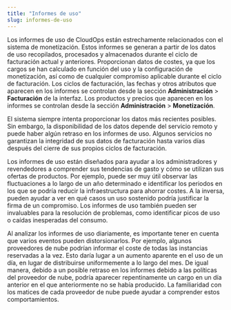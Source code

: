```yaml
---
title: "Informes de uso"
slug: informes-de-uso
---
```



Los informes de uso de CloudOps están estrechamente relacionados con el sistema de monetización. Estos informes se generan a partir de los datos de uso recopilados, procesados ​​y almacenados durante el ciclo de facturación actual y anteriores. Proporcionan datos de costes, ya que los cargos se han calculado en función del uso y la configuración de monetización, así como de cualquier compromiso aplicable durante el ciclo de facturación. Los ciclos de facturación, las fechas y otros atributos que aparecen en los informes se controlan desde la sección **Administración** > **Facturación** de la interfaz. Los productos y precios que aparecen en los informes se controlan desde la sección **Administración** > **Monetización**.

El sistema siempre intenta proporcionar los datos más recientes posibles. Sin embargo, la disponibilidad de los datos depende del servicio remoto y puede haber algún retraso en los informes de uso. Algunos servicios no garantizan la integridad de sus datos de facturación hasta varios días después del cierre de sus propios ciclos de facturación.

Los informes de uso están diseñados para ayudar a los administradores y revendedores a comprender sus tendencias de gasto y cómo se utilizan sus ofertas de productos. Por ejemplo, puede ser muy útil observar las fluctuaciones a lo largo de un año determinado e identificar los periodos en los que se podría reducir la infraestructura para ahorrar costes. A la inversa, pueden ayudar a ver en qué casos un uso sostenido podría justificar la firma de un compromiso. Los informes de uso también pueden ser invaluables para la resolución de problemas, como identificar picos de uso o caídas inesperadas del consumo.

Al analizar los informes de uso diariamente, es importante tener en cuenta que varios eventos pueden distorsionarlos. Por ejemplo, algunos proveedores de nube podrían informar el coste de todas las instancias reservadas a la vez. Esto daría lugar a un aumento aparente en el uso de un día, en lugar de distribuirse uniformemente a lo largo del mes. De igual manera, debido a un posible retraso en los informes debido a las políticas del proveedor de nube, podría aparecer repentinamente un cargo en un día anterior en el que anteriormente no se había producido. La familiaridad con los matices de cada proveedor de nube puede ayudar a comprender estos comportamientos.
